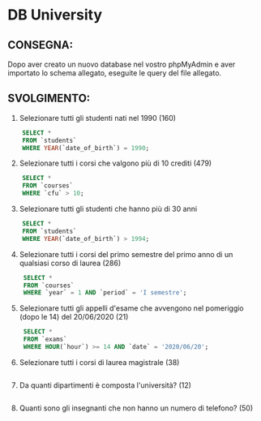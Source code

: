 # DB University

## CONSEGNA:

Dopo aver creato un nuovo database nel vostro phpMyAdmin e aver importato lo schema allegato, eseguite le query del file allegato.

## SVOLGIMENTO:

1. Selezionare tutti gli studenti nati nel 1990 (160)

```sql
    SELECT *
    FROM `students`
    WHERE YEAR(`date_of_birth`) = 1990;
```

2. Selezionare tutti i corsi che valgono più di 10 crediti (479)

```sql
    SELECT *
    FROM `courses`
    WHERE `cfu` > 10;
```

3. Selezionare tutti gli studenti che hanno più di 30 anni

```sql
    SELECT *
    FROM `students`
    WHERE YEAR(`date_of_birth`) > 1994;
```

4. Selezionare tutti i corsi del primo semestre del primo anno di un qualsiasi corso di
   laurea (286)

   ```sql
    SELECT *
    FROM `courses`
    WHERE `year` = 1 AND `period` = 'I semestre';
   ```

5. Selezionare tutti gli appelli d'esame che avvengono nel pomeriggio (dopo le 14) del
   20/06/2020 (21)

   ```sql
    SELECT *
    FROM `exams`
    WHERE HOUR(`hour`) >= 14 AND `date` = '2020/06/20';
   ```

6. Selezionare tutti i corsi di laurea magistrale (38)

   ```sql

   ```

7. Da quanti dipartimenti è composta l'università? (12)

   ```sql

   ```

8. Quanti sono gli insegnanti che non hanno un numero di telefono? (50)

   ```sql

   ```
